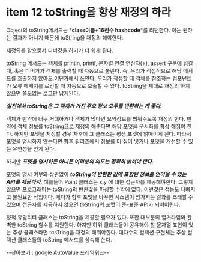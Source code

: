 # item 12 toString을 항상 재정의 하라

Object의 toString메서드는 *__class이름+16진수 hashcode__*를 리턴한다. 이는 원하는 결과가 아니기 때문에 toString을 재정의 해야한다.

재정의를 함으로서 디버깅을 하기가 더 쉽게 된다.

toString 메서드는 객체를 println, printf, 문자열 연결 연산자(+), assert 구문에 넘길 때, 혹은 디버거가 객체를 출력할 때 자동으로 불린다. 즉, 우리가 직접적으로 해당 메서드를 호출하지 않아도 어딘가에서 쓰인다. 우리가 작성할 때 객체를 참조하는 컴포넌트가 오류 메세지를 로깅할 때 자동으로 호출할 수 있다. toString을 제대로 재정의 하지 않으면 쓸모없는 로그만 남게된다.

*__실전에서 toString은 그 객체가 가진 주요 정보 모두를 반환하는 게 좋다.__*

객체가 만약에 너무 거대하거나 객체가 많다면 요약정보를 띄워주도록 재정의 한다. 만약에 객체 정보를 toString으로 재정의 해준다면 해당 포맷을 문서화를 항상 해줘야 한다. 하지만 포맷을 지정할 경우 차후에 그 클래스는 평생 포멧에 얽매이게 된다. 따라서 포맷을 명시하지 않는다면 향후 릴리즈에서 정보를 더 집어 넣거나 포맷을 개선할 수 있는 유연성을 얻게 된다.

하지만 *__포멧을 명시하든 아니든 여러분의 의도는 명확히 밝혀야 한다.__*

포맷의 명시 여부와 상관없이 *__toString이 반환한 값에 포함된 정보를 얻어올 수 있는 API를 제공하자.__* 예를들어 Point 클래스는 x,y 에 대한 접근자를 제공해야한다. 그렇지 않으면 프로그래머는 toString의 반환값을 파싱할 수밖에 없다. 이런것은 성능도 나빠지고 불필요한 작업이다. 게다가 향후 포맷을 바꾸면 시스템이 망가지는 결과를 초래할 수 있으며 접근자를 제공하지 않으면 toString의 포맷이 준-표준 API가 되어버린다.

정적 유틸리티 클래스는 toString을 제공할 필요가 없다. 또한 대부분의 열거타입와 완벽한 toString 함수를 지원한다. 하지만 하위 클래스들이 공유해야 할 문자열 표현이 있는 추상 클래스라면 tosTring을 재정의 해줘야한다. 대다수의 컬랙션 구현체는 추상 컬렉션 클래스들의 toString 메서드를 상속해 쓴다.



--찾아보기 : google AutoValue 프레임워크--